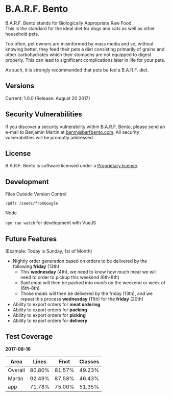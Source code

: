# B.A.R.F. Bento

B.A.R.F. Bento stands for Biologically Appropriate Raw Food. \
This is the standard for the ideal diet for dogs and cats as well as other household pets. 

Too often, pet owners are misinformed by mass media and so, without knowing better, they feed their pets a 
diet consisting primarily of grains and other carbohydrates which their stomachs are not equipped to 
digest properly. This can lead to significant complications later in life for your pets. 

As such, it is strongly recommended that pets be fed a B.A.R.F. diet. 

## Versions

Current: 1.0.0 (Release: August 20 2017)

## Security Vulnerabilities

If you discover a security vulnerability within B.A.R.F. Bento, please send an e-mail to Benjamin Martin at 
benm@barfbento.com. All security vulnerabilities will be promptly addressed.

## License

B.A.R.F. Bento is software licensed under a [Proprietary license](https://en.wikipedia.org/wiki/Proprietary_software).

## Development

Files Outside Version Control

`/pdfs
/seeds/fromGoogle`

Node

`npm run watch` for development with VueJS

## Future Features

(Example: Today is Sunday, 1st of Month)
* Nightly order generation based on orders to be delivered by the following **friday** (13th)
  * This **wednesday** (4th), we need to know how much meat we will need to order to pickup this weekend (6th-8th)
  * Said *meat* will then be packed into *meals* on the weekend or week of (6th-8th)
  * Those *meals* will then be delivered by the friday (13th), and we repeat this process **wednesday** (11th) for the **friday** (20th)
* Ability to export orders for **meat ordering**
* Ability to export orders for **packing**
* Ability to export orders for **picking**
* Ability to export orders for **delivery**

## Test Coverage

**2017-08-16**

| Area | Lines | Fnct | Classes |
| ---- | ----- | ---- | ------- |
| Overall | 80.80% | 81.57% | 49.23% |
| Martin | 92.49% | 87.58% | 46.43% |
| app | 71.78% | 75.00% | 51.35% |
